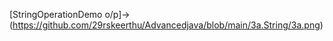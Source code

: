 [StringOperationDemo o/p]->(https://github.com/29rskeerthu/Advancedjava/blob/main/3a.String/3a.png)
